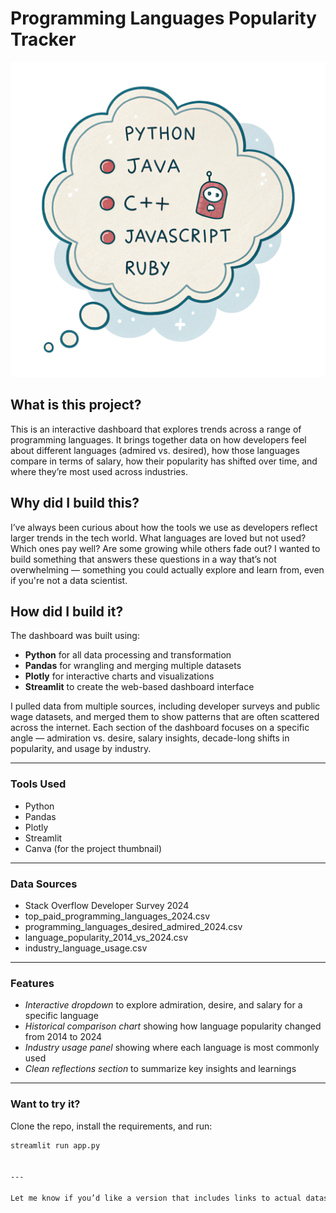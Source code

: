 # Programming Languages Popularity Tracker

![Dashboard Screenshot](../images/proj1.png)

## What is this project?

This is an interactive dashboard that explores trends across a range of programming languages. It brings together data on how developers feel about different languages (admired vs. desired), how those languages compare in terms of salary, how their popularity has shifted over time, and where they’re most used across industries.

## Why did I build this?

I’ve always been curious about how the tools we use as developers reflect larger trends in the tech world. What languages are loved but not used? Which ones pay well? Are some growing while others fade out? I wanted to build something that answers these questions in a way that’s not overwhelming — something you could actually explore and learn from, even if you're not a data scientist.

## How did I build it?

The dashboard was built using:
- **Python** for all data processing and transformation
- **Pandas** for wrangling and merging multiple datasets
- **Plotly** for interactive charts and visualizations
- **Streamlit** to create the web-based dashboard interface

I pulled data from multiple sources, including developer surveys and public wage datasets, and merged them to show patterns that are often scattered across the internet. Each section of the dashboard focuses on a specific angle — admiration vs. desire, salary insights, decade-long shifts in popularity, and usage by industry.

---

### Tools Used

- Python
- Pandas
- Plotly
- Streamlit
- Canva (for the project thumbnail)

---

### Data Sources

- Stack Overflow Developer Survey 2024
- top_paid_programming_languages_2024.csv
- programming_languages_desired_admired_2024.csv
- language_popularity_2014_vs_2024.csv
- industry_language_usage.csv

---

### Features

- *Interactive dropdown* to explore admiration, desire, and salary for a specific language
- *Historical comparison chart* showing how language popularity changed from 2014 to 2024
- *Industry usage panel* showing where each language is most commonly used
- *Clean reflections section* to summarize key insights and learnings

---

### Want to try it?

Clone the repo, install the requirements, and run:
```bash
streamlit run app.py


---

Let me know if you’d like a version that includes links to actual datasets or a GitHub-friendly version with relative paths!

